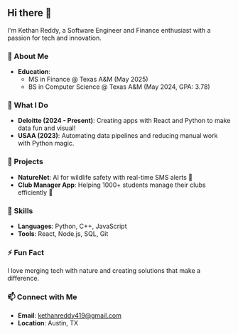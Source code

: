 ## Hi there 👋

I'm Kethan Reddy, a Software Engineer and Finance enthusiast with a passion for tech and innovation.

### 🌱 About Me
- **Education**: 
  - MS in Finance @ Texas A&M (May 2025)
  - BS in Computer Science @ Texas A&M (May 2024, GPA: 3.78)

### 🔭 What I Do
- **Deloitte (2024 - Present)**: Creating apps with React and Python to make data fun and visual!
- **USAA (2023)**: Automating data pipelines and reducing manual work with Python magic.

### 🌟 Projects
- **NatureNet**: AI for wildlife safety with real-time SMS alerts 🐾
- **Club Manager App**: Helping 1000+ students manage their clubs efficiently 📅

### 💬 Skills
- **Languages**: Python, C++, JavaScript
- **Tools**: React, Node.js, SQL, Git

### ⚡ Fun Fact
I love merging tech with nature and creating solutions that make a difference.

### 📫 Connect with Me
- **Email**: kethanreddy419@gmail.com
- **Location**: Austin, TX
